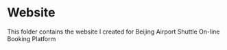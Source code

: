 # Website
This folder contains the website I created for Beijing Airport Shuttle On-line Booking Platform
